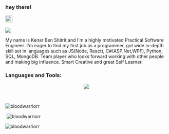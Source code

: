 ### hey there! 

<a href="https://www.linkedin.com/in/kenar-shitrit/">
<svg xmlns="http://www.w3.org/2000/svg" xmlns:xlink="http://www.w3.org/1999/xlink" version="1.1"  width="24" height="24" viewBox="0 0 24 24"><path fill="#FFFFFF" d="M21,21H17V14.25C17,13.19 15.81,12.31 14.75,12.31C13.69,12.31 13,13.19 13,14.25V21H9V9H13V11C13.66,9.93 15.36,9.24 16.5,9.24C19,9.24 21,11.28 21,13.75V21M7,21H3V9H7V21M5,3A2,2 0 0,1 7,5A2,2 0 0,1 5,7A2,2 0 0,1 3,5A2,2 0 0,1 5,3Z" /></svg>
</a>
<a href="https://www.instagram.com/kenar_shitrit/">
  <img align="left" alt="Abhishek's Instagram" width="22px" src="https://raw.githubusercontent.com/hussainweb/hussainweb/main/icons/instagram.png" />  
</a>


![](https://api.visitorbadge.io/api/VisitorHit?user=bloodwarriorr&repo=bloodwarriorr&countColor=%237B1E7A)
<br />


My name is Kenar Ben Shitrit,and I'm a highly motivated Practical Software Engineer.
I'm eager to find my first job as a programmer, got wide in-depth skill set in languages such as JS(Node, React), C#(ASP.Net,WPF), Python, SQL, MongoDB.
Team player who looks forward working with other people and making big influence. Smart Creative and great Self Learner.
<br />

<h3 align="left">Languages and Tools:</h3>

<p align="center">
  <a href="https://skillicons.dev">
    <img src="https://skillicons.dev/icons?i=html,css,sass,bootstrap,javascript,ts,react,angular,nodejs,mongodb,mysql,firebase,heroku,postman" />
  </a>
</p>
<br />



<p><img align="center" src="https://github-readme-stats.vercel.app/api/top-langs?username=bloodwarriorr&show_icons=true&locale=en&layout=compact" alt="bloodwarriorr" /></p>



<p>&nbsp;<img align="center" src="https://github-readme-stats.vercel.app/api?username=bloodwarriorr&show_icons=true&locale=en" alt="bloodwarriorr" /></p>


<p><img align="center" src="https://github-readme-streak-stats.herokuapp.com/?user=bloodwarriorr&" alt="bloodwarriorr" /></p>
<br><br>




